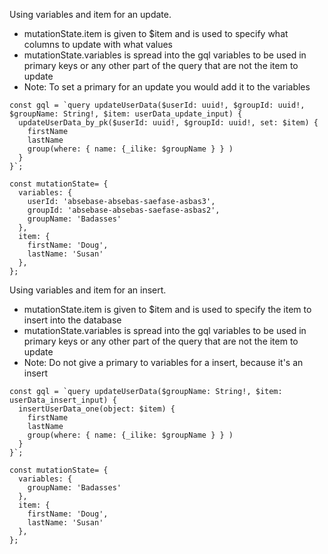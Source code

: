 Using variables and item for an update.
* mutationState.item is given to $item and is used to specify what columns to update with what values
* mutationState.variables is spread into the gql variables to be used in primary keys or any other part of the query that are not the item to update
* Note: To set a primary for an update you would add it to the variables
```
const gql = `query updateUserData($userId: uuid!, $groupId: uuid!, $groupName: String!, $item: userData_update_input) {
  updateUserData_by_pk($userId: uuid!, $groupId: uuid!, set: $item) {
    firstName
    lastName
    group(where: { name: {_ilike: $groupName } } )
  }
}`;

const mutationState= {
  variables: {
    userId: 'absebase-absebas-saefase-asbas3',
    groupId: 'absebase-absebas-saefase-asbas2',
    groupName: 'Badasses'
  },
  item: {
    firstName: 'Doug',
    lastName: 'Susan'
  },
};
```

Using variables and item for an insert.
* mutationState.item is given to $item and is used to specify the item to insert into the database
* mutationState.variables is spread into the gql variables to be used in primary keys or any other part of the query that are not the item to update
* Note: Do not give a primary to variables for a insert, because it's an insert
```
const gql = `query updateUserData($groupName: String!, $item: userData_insert_input) {
  insertUserData_one(object: $item) {
    firstName
    lastName
    group(where: { name: {_ilike: $groupName } } )
  }
}`;

const mutationState= {
  variables: {
    groupName: 'Badasses'
  },
  item: {
    firstName: 'Doug',
    lastName: 'Susan'
  },
};
```